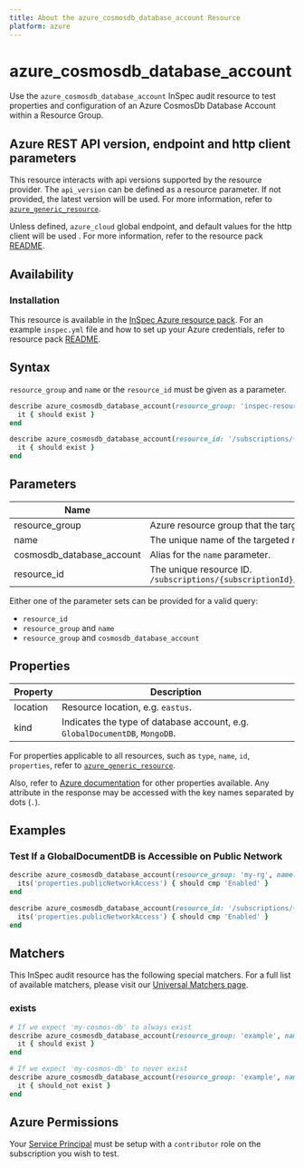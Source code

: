 ```yaml
---
title: About the azure_cosmosdb_database_account Resource
platform: azure
---
```


# azure_cosmosdb_database_account

Use the `azure_cosmosdb_database_account` InSpec audit resource to test properties and configuration of an Azure CosmosDb Database Account within a Resource Group.

## Azure REST API version, endpoint and http client parameters

This resource interacts with api versions supported by the resource provider.
The `api_version` can be defined as a resource parameter.
If not provided, the latest version will be used.
For more information, refer to [`azure_generic_resource`](azure_generic_resource.md).

Unless defined, `azure_cloud` global endpoint, and default values for the http client will be used .
For more information, refer to the resource pack [README](../../README.md). 

## Availability

### Installation

This resource is available in the [InSpec Azure resource pack](https://github.com/inspec/inspec-azure). 
For an example `inspec.yml` file and how to set up your Azure credentials, refer to resource pack [README](../../README.md#Service-Principal).

## Syntax

`resource_group` and `name` or the `resource_id` must be given as a parameter.
```ruby
describe azure_cosmosdb_database_account(resource_group: 'inspec-resource-group-9', name: 'my-cosmos-db') do
  it { should exist }
end
```
```ruby
describe azure_cosmosdb_database_account(resource_id: '/subscriptions/{subscriptionId}/resourceGroups/{resourceGroupName}/providers/Microsoft.DocumentDB/databaseAccounts/{accountName}') do
  it { should exist }
end
```
## Parameters

| Name                           | Description                                                                       |
|--------------------------------|-----------------------------------------------------------------------------------|
| resource_group                 | Azure resource group that the targeted resource resides in. `resource-group-name` |
| name                           | The unique name of the targeted resource. `resource-name`                         |
| cosmosdb_database_account      | Alias for the `name` parameter.                                                   |
| resource_id                    | The unique resource ID. `/subscriptions/{subscriptionId}/resourceGroups/{resourceGroupName}/providers/Microsoft.DocumentDB/databaseAccounts/{accountName}` |

Either one of the parameter sets can be provided for a valid query:
- `resource_id`
- `resource_group` and `name`
- `resource_group` and `cosmosdb_database_account`

## Properties

| Property          | Description |
|-------------------|-------------|
| location          | Resource location, e.g. `eastus`. |
| kind              | Indicates the type of database account, e.g. `GlobalDocumentDB`, `MongoDB`. |

For properties applicable to all resources, such as `type`, `name`, `id`, `properties`, refer to [`azure_generic_resource`](azure_generic_resource.md#properties).

Also, refer to [Azure documentation](https://docs.microsoft.com/en-us/rest/api/cosmos-db-resource-provider/2020-04-01/databaseaccounts/get#databaseaccountgetresults) for other properties available. 
Any attribute in the response may be accessed with the key names separated by dots (`.`).

## Examples

### Test If a GlobalDocumentDB is Accessible on Public Network
```ruby
describe azure_cosmosdb_database_account(resource_group: 'my-rg', name: 'my-cosmos-db') do
  its('properties.publicNetworkAccess') { should cmp 'Enabled' }
end
```
```ruby
describe azure_cosmosdb_database_account(resource_id: '/subscriptions/{subscriptionId}/resourceGroups/{resourceGroupName}/providers/Microsoft.DocumentDB/databaseAccounts/{accountName}') do
  its('properties.publicNetworkAccess') { should cmp 'Enabled' }
end
```
## Matchers

This InSpec audit resource has the following special matchers. For a full list of available matchers, please visit our [Universal Matchers page](https://docs.chef.io/inspec/matchers/).

### exists
```ruby
# If we expect 'my-cosmos-db' to always exist
describe azure_cosmosdb_database_account(resource_group: 'example', name: 'appgw-1') do
  it { should exist }
end

# If we expect 'my-cosmos-db' to never exist
describe azure_cosmosdb_database_account(resource_group: 'example', name: 'my-cosmos-db') do
  it { should_not exist }
end
```
## Azure Permissions

Your [Service Principal](https://docs.microsoft.com/en-us/azure/azure-resource-manager/resource-group-create-service-principal-portal) must be setup with a `contributor` role on the subscription you wish to test.
